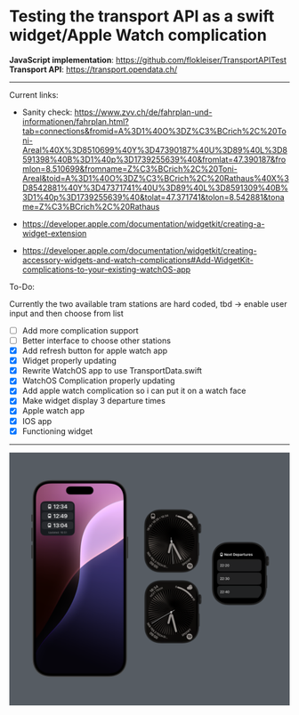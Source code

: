 # Testing the transport API as a swift widget/Apple Watch complication 

**JavaScript implementation**: https://github.com/flokleiser/TransportAPITest 
**Transport API**: https://transport.opendata.ch/

___

Current links: 

- Sanity check: https://www.zvv.ch/de/fahrplan-und-informationen/fahrplan.html?tab=connections&fromid=A%3D1%40O%3DZ%C3%BCrich%2C%20Toni-Areal%40X%3D8510699%40Y%3D47390187%40U%3D89%40L%3D8591398%40B%3D1%40p%3D1739255639%40&fromlat=47.390187&fromlon=8.510699&fromname=Z%C3%BCrich%2C%20Toni-Areal&toid=A%3D1%40O%3DZ%C3%BCrich%2C%20Rathaus%40X%3D8542881%40Y%3D47371741%40U%3D89%40L%3D8591309%40B%3D1%40p%3D1739255639%40&tolat=47.371741&tolon=8.542881&toname=Z%C3%BCrich%2C%20Rathaus

- https://developer.apple.com/documentation/widgetkit/creating-a-widget-extension
- https://developer.apple.com/documentation/widgetkit/creating-accessory-widgets-and-watch-complications#Add-WidgetKit-complications-to-your-existing-watchOS-app

To-Do:

Currently the two available tram stations are hard coded, tbd -> enable user input and then choose from list

- [ ] Add more complication support
- [ ] Better interface to choose other stations
- [x] Add refresh button for apple watch app
- [x] Widget properly updating 
- [x] Rewrite WatchOS app to use TransportData.swift
- [x] WatchOS Complication properly updating
- [x] Add apple watch complication so i can put it on a watch face
- [x] Make widget display 3 departure times
- [x] Apple watch app
- [x] IOS app
- [x] Functioning widget

___

![](TramDisplay/Preview%20Content/Preview%20Assets.xcassets/preview.png)